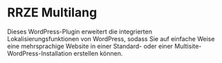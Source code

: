 # RRZE Multilang

Dieses WordPress-Plugin erweitert die integrierten Lokalisierungsfunktionen von WordPress, sodass Sie auf einfache Weise eine mehrsprachige Website in einer Standard- oder einer Multisite-WordPress-Installation erstellen können.
